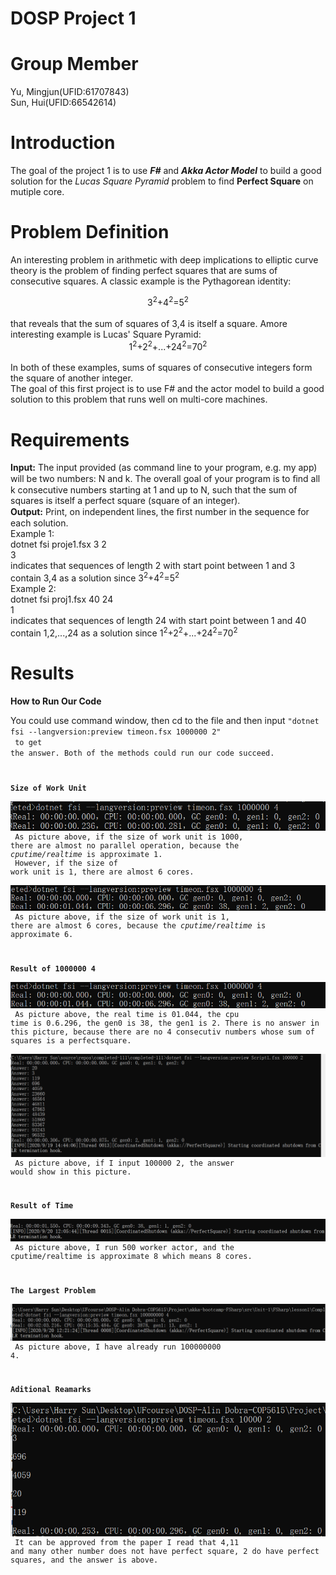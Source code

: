 
# DOSP Project 1

Group Member
=

Yu, Mingjun(UFID:61707843)<br>
Sun, Hui(UFID:66542614)<br>

Introduction
=

The goal of the project 1 is to use ___F#___ and ___Akka Actor Model___ to build a good solution for the _Lucas Square Pyramid_ problem to find __Perfect Square__ on mutiple core.<br>

Problem Definition
=
An interesting problem in arithmetic with deep implications to elliptic curve theory is the problem of finding perfect squares that are sums of consecutive squares. A classic example is the Pythagorean identity:<br>
<center>3<sup>2</sup>+4<sup>2</sup>=5<sup>2</sup></center><br>
that reveals that the sum of squares of 3,4 is itself a square. Amore interesting example is Lucas' Square Pyramid:<br>
<center>1<sup>2</sup>+2<sup>2</sup>+...+24<sup>2</sup>=70<sup>2</sup></center><br>
In both of these examples, sums of squares of consecutive integers form the square of another integer.<br>
The goal of this first project is to use F# and the actor model to build a good solution to this problem that runs well on multi-core machines.<br>

Requirements
=

__Input:__ The input provided (as command line to your program, e.g. my app) will be two numbers: N and k. The overall goal of your program is to ﬁnd all k consecutive numbers starting at 1 and up to N, such that the sum of squares is itself a perfect square (square of an integer).<br>
__Output:__ Print, on independent lines, the ﬁrst number in the sequence for each solution.<br>
Example 1:<br>
dotnet fsi proje1.fsx 3 2<br>
3<br>
indicates that sequences of length 2 with start point between 1 and 3 contain 3,4 as a solution since 3<sup>2</sup>+4<sup>2</sup>=5<sup>2</sup><br>
Example 2:<br>
dotnet fsi proj1.fsx 40 24<br>
1<br>
indicates that sequences of length 24 with start point between 1 and 40 contain 1,2,...,24 as a solution since 1<sup>2</sup>+2<sup>2</sup>+...+24<sup>2</sup>=70<sup>2</sup><br>

Results
=

__How to Run Our Code__<br>

You could use command window, then cd to the file and then input <code>"dotnet fsi --langversion:preview timeon.fsx 1000000 2"<br> to get the answer.
Both of the methods could run our code succeed.

__Size of Work Unit__<br>
![avatar](pic/1000size.png)<br>
As picture above, if the size of work unit is 1000, there are almost no parallel operation, because the _cputime/realtime_ is approximate 1.<br>
However, if the size of work unit is 1, there are almost 6 cores.<br>
![avatar](pic/1size.png)<br>
As picture above, if the size of work unit is 1, there are almost 6 cores, because the _cputime/realtime_ is approximate 6.<br>

__Result of 1000000 4__<br>
![avatar](pic/1size.png)<br>
As picture above, the real time is 01.044, the cpu time is 0.6.296, the gen0 is 38, the gen1 is 2. There is no answer in this picture, because there are no 4 consecutiv numbers whose sum of squares is a perfectsquare.<br>
![avatar](pic/2answer.png)<br>
As picture above, if I input 100000 2, the answer would show in this picture.<br>

__Result of Time__<br>
![avatar](pic/500actor.png)<br>
As picture above, I run 500 worker actor, and the cputime/realtime is approximate 8 which means 8 cores.<br>

__The Largest Problem__<br>
![avatar](pic/largest.png)<br>
As picture above, I have already run 100000000 4.

__Aditional Reamarks__<br>
![avatar](pic/2answers.png)<br>
It can be approved from the paper I read that 4,11 and many other number does not have perfect square, 2 do have perfect squares, and the answer is above.



